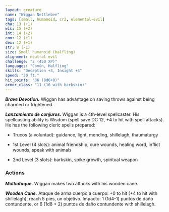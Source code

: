```yaml
---
layout: creature
name: "Wiggan Nettlebee"
tags: [small, humanoid, cr2, elemental-evil]
cha: 13 (+1)
wis: 15 (+2)
int: 14 (+2)
con: 12 (+1)
dex: 12 (+1)
str: 8 (-1)
size: Small humanoid (halfling)
alignment: neutral evil
challenge: "2 (450 XP)"
languages: "Común, Halfling"
skills: "Deception +3, Insight +4"
speed: "30 ft."
hit_points: "36 (8d6+8)"
armor_class: "11 (16 with barkskin)"
---
```


***Brave Devotion.*** Wiggan has advantage on saving throws against being charmed or frightened.

***Lanzamiento de conjuros.*** Wiggan is a 4th-level spellcaster. His spellcasting ability is Wisdom (spell save DC 12, +4 to hit with spell attacks). He has the following cleric spells prepared:

* Trucos (a voluntad): guidance, light, mending, shillelagh, thaumaturgy

* 1st Level (4 slots): animal friendship, cure wounds, healing word, inflict wounds, speak with animals

* 2nd Level (3 slots): barkskin, spike growth, spiritual weapon

### Actions

***Multiataque.*** Wiggan makes two attacks with his wooden cane.

***Wooden Cane.*** Ataque de arma cuerpo a cuerpo: +0 to hit (+4 to hit with shillelagh), reach 5 pies, un objetivo. Impacto: 1 (1d4-1) puntos de daño contundente, or 6 (1d8 + 2) puntos de daño contundente with shillelagh.